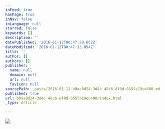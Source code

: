 ```yaml
---
inFeed: true
hasPage: true
inNav: false
inLanguage: null
starred: false
keywords: []
description: ''
datePublished: '2016-01-12T00:47:28.662Z'
dateModified: '2016-01-12T00:47:13.854Z'
title: ''
author: []
authors: []
publisher:
  name: null
  domain: null
  url: null
  favicon: null
sourcePath: _posts/2016-01-12-b9aa8d24-3d4c-48e6-8f8d-055fa19cd400.md
published: true
url: b9aa8d24-3d4c-48e6-8f8d-055fa19cd400/index.html
_type: Article

---
```

![](https://the-grid-user-content.s3-us-west-2.amazonaws.com/a41accd5-1fcb-4aba-9f8c-1db2a601a7ab.jpg)